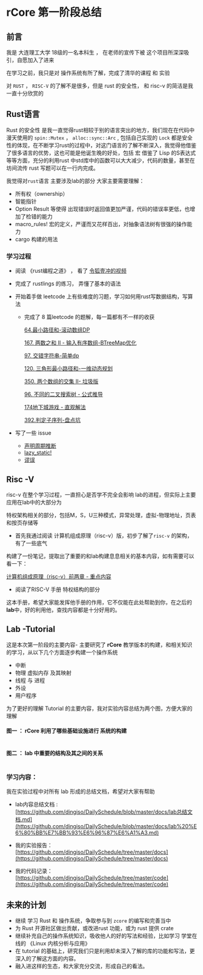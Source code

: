 # rCore 第一阶段总结

## 前言

我是 大连理工大学 18级的一名本科生 ， 在老师的宣传下被 这个项目所深深吸引，自愿加入了进来

在学习之前，我只是对 操作系统有所了解，完成了清华的课程 和 实验

对 `RUST`  ，  `RISC-V`  的了解不是很多，但是 rust 的安全性， 和 risc-v 的简洁是我一直十分欣赏的



## Rust语言

Rust 的安全性 是我一直觉得rust相较于别的语言突出的地方，我们现在在代码中漫天使用的 `spin::Mutex` ， `alloc::sync::Arc`  , 包括自己实现的 `Lock` 都是安全性的体现，在不断学习rust的过程中，对这门语言的了解不断深入，我觉得他借鉴了很多语言的优势，这也可能是他诞生晚的好处，包括 宏 借鉴了 Lisp 的S表达式等等方面，充分的利用rust 中std库中的函数可以大大减少，代码的数量，甚至在坊间流传 rust 写题可以在一行内完成。

我觉得对`rust`语言 主要涉及lab的部分 大家主要需要理解：

* 所有权（ownership）
* 智能指针
* Option Result 等使得 出现错误时返回值更加严谨，代码的错误率更低，也增加了检错的能力
* macro_rules! 宏的定义，严谨而又花样百出，对抽象语法树有很强的操作能力
* cargo 构建的用法

### 学习过程

* 阅读 《rust编程之道》 ， 看了 [令狐壹冲的视频](https://www.bilibili.com/video/BV1FJ411Y71o?p=2)  

* 完成了 rustlings 的练习， 弄懂了基本的语法

* 开始着手做 leetcode 上有些难度的习题，学习如何用rust写数据结构，写算法

  * 完成了 8 篇leetcode 的题解，每一篇都有不一样的收获

    [64.最小路径和-滚动数组DP](https://leetcode-cn.com/problems/minimum-path-sum/solution/rust-gun-dong-shu-zu-dp-by-dingiso/)

    [167. 两数之和 II - 输入有序数组-BTreeMap优化](https://leetcode-cn.com/problems/two-sum-ii-input-array-is-sorted/solution/btreemap-by-dingiso/)

    [97. 交错字符串-简单dp](https://leetcode-cn.com/problems/interleaving-string/solution/guan-fang-ti-jie-gai-by-dingiso/)

    [120. 三角形最小路径和-一维动态规划](https://leetcode-cn.com/problems/triangle/solution/la-ji-ti-jie-gun-dong-shu-zu-by-dingiso/)

    [350. 两个数组的交集 II- 垃圾版](https://leetcode-cn.com/problems/intersection-of-two-arrays-ii/solution/zui-la-ji-dai-ma-mei-you-zhi-yi-by-dingiso/)

    [96. 不同的二叉搜索树 - 公式推导](https://leetcode-cn.com/problems/unique-binary-search-trees/solution/jie-ti-si-lu-by-dingiso/)

    [174地下城游戏 - 直观解法](https://leetcode-cn.com/problems/dungeon-game/solution/zhi-guan-jie-fa-by-dingiso/)

    [392.判定子序列-盘点坑](https://leetcode-cn.com/problems/is-subsequence/solution/na-xie-ke-neng-yu-dao-de-keng-by-dingiso/)

* 写了一些 issue

  * [声明周期推断 ](https://github.com/rcore-os/rCore-Tutorial/issues/49#issuecomment-656443196)
  * [lazy_static!](https://github.com/rcore-os/rCore-Tutorial/issues/38#issuecomment-654882048)
  * [谬误](https://github.com/rcore-os/rCore-Tutorial/issues/20#issuecomment-654908994)

## Risc -V 

risc-v 在整个学习过程，一直担心是否学不完全会影响 lab的进程，但实际上主要应用在lab中的大部分为

特权架构相关的部分，包括M，S，U三种模式，异常处理，虚拟-物理地址，页表和按页存储等

* 首先我通过阅读 计算机组成原理（risc-v）版，初步了解了`risc-v` 的架构，有了一些底气

构建了一份笔记，提取出了重要的和lab构建息息相关的基本内容，如有需要可以看一下：

[计算机组成原理（risc-v）前两章 - 重点内容](https://github.com/dingiso/DailySchedule/blob/master/docs/%E8%AE%A1%E7%AE%97%E6%9C%BA%E7%BB%84%E6%88%90%E4%B8%8E%E8%AE%BE%E8%AE%A1RISC-V.md)

* 阅读了RISC-V 手册 特权结构的部分 

这本手册，希望大家能发挥他手册的作用，它不仅能在此处帮助到你，在之后的**lab**中，好的利用他，查找内容都是十分好用的。

## Lab -Tutorial

这是本次第一阶段的主要内容- 主要研究了 **rCore** 教学版本的构建，和相关知识的学习，从以下几个方面逐步构建一个操作系统

* 中断
* 物理 虚拟内存 及其映射
* 线程 与 进程
* 外设
* 用户程序

为了更好的理解 Tutorial 的主要内容，我对实验内容总结为两个图，方便大家的理解

#### 图一 ： rCore 利用了哪些基础设施进行 系统的构建

<img src="https://github.com/dingiso/DailySchedule/blob/master/img/rcore%20%E5%9F%BA%E7%A1%80.png" alt="" />

#### 图二 ： lab 中重要的结构及其之间的关系
<img src="https://github.com/dingiso/DailySchedule/blob/master/img/rCore.png" alt="" />

### 学习内容：

我在实验过程中对所有 lab 形成的总结文档，希望对大家有帮助 
-  lab内容总结文档 : [https://github.com/dingiso/DailySchedule/blob/master/docs/lab总结文档.md](https://github.com/dingiso/DailySchedule/blob/master/docs/lab%20%E6%80%BB%E7%BB%93%E6%96%87%E6%A1%A3.md)

- 我的实验报告： [https://github.com/dingiso/DailySchedule/tree/master/docs](https://github.com/dingiso/DailySchedule/tree/master/docs)

- 我的代码记录：[https://github.com/dingiso/DailySchedule/tree/master/code](https://github.com/dingiso/DailySchedule/tree/master/code)

## 未来的计划

* 继续 学习 Rust 和 操作系统，争取参与到 `zcore` 的编写和完善当中
* 为 Rust 开源社区做出贡献，或改进rust 功能，或为 rust 提供 crate
* 继续补充自己的操作系统知识，吸收他人的好的写法和经验，比如学习 学堂在线的 《Linux 内核分析与应用》
* 在 tutorial 的基础上，研究我们只是利用却未深入了解的库的功能和写法，更深入的了解这方面的内容。
* 融入进这样的生态，和大家充分交流，形成自己的看法。
